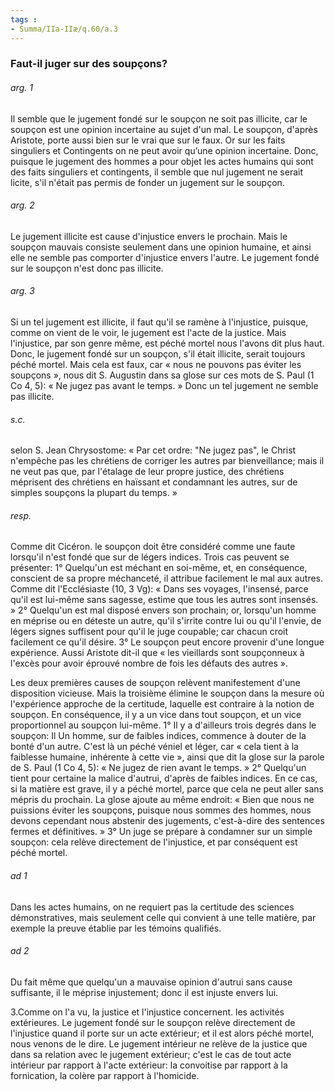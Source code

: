 ```yaml
---
tags : 
- Summa/IIa-IIæ/q.60/a.3
---
```


### Faut-il juger sur des soupçons?

###### arg. 1
Il semble que le jugement fondé sur le soupçon ne soit pas illicite, car le soupçon est une opinion incertaine au sujet d'un mal. Le soupçon, d'après Aristote, porte aussi bien sur le vrai que sur le faux. Or sur les faits singuliers et Contingents on ne peut avoir qu’une opinion incertaine. Donc, puisque le jugement des hommes a pour objet les actes humains qui sont des faits singuliers et contingents, il semble que nul jugement ne serait licite, s'il n'était pas permis de fonder un jugement sur le soupçon. 

###### arg. 2
Le jugement illicite est cause d'injustice envers le prochain. Mais le soupçon mauvais consiste seulement dans une opinion humaine, et ainsi elle ne semble pas comporter d'injustice envers l'autre. Le jugement fondé sur le soupçon n'est donc pas illicite. 

###### arg. 3
Si un tel jugement est illicite, il faut qu'il se ramène à l'injustice, puisque, comme on vient de le voir, le jugement est l'acte de la justice. Mais l'injustice, par son genre même, est péché mortel nous l'avons dit plus haut. Donc, le jugement fondé sur un soupçon, s'il était illicite, serait toujours péché mortel. Mais cela est faux, car « nous ne pouvons pas éviter les soupçons », nous dit S. Augustin dans sa glose sur ces mots de S. Paul (1 Co 4, 5): « Ne jugez pas avant le temps. » Donc un tel jugement ne semble pas illicite. 

###### s.c.
selon S. Jean Chrysostome: « Par cet ordre: "Ne jugez pas", le Christ n'empêche pas les chrétiens de corriger les autres par bienveillance; mais il ne veut pas que, par l'étalage de leur propre justice, des chrétiens méprisent des chrétiens en haïssant et condamnant les autres, sur de simples soupçons la plupart du temps. » 

###### resp.
Comme dit Cicéron. le soupçon doit être considéré comme une faute lorsqu'il n'est fondé que sur de légers indices. Trois cas peuvent se présenter: 1° Quelqu'un est méchant en soi-même, et, en conséquence, conscient de sa propre méchanceté, il attribue facilement le mal aux autres. Comme dit l'Ecclésiaste (10, 3 Vg): « Dans ses voyages, l'insensé, parce qu'il est lui-même sans sagesse, estime que tous les autres sont insensés. » 2° Quelqu'un est mal disposé envers son prochain; or, lorsqu'un homme en méprise ou en déteste un autre, qu'il s'irrite contre lui ou qu'il l'envie, de légers signes suffisent pour qu'il le juge coupable; car chacun croit facilement ce qu'il désire. 3° Le soupçon peut encore provenir d'une longue expérience. Aussi Aristote dit-il que « les vieillards sont soupçonneux à l'excès pour avoir éprouvé nombre de fois les défauts des autres ». 

Les deux premières causes de soupçon relèvent manifestement d'une disposition vicieuse. Mais la troisième élimine le soupçon dans la mesure où l'expérience approche de la certitude, laquelle est contraire à la notion de soupçon. En conséquence, il y a un vice dans tout soupçon, et un vice proportionnel au soupçon lui-même. 1° Il y a d'ailleurs trois degrés dans le soupçon: Il Un homme, sur de faibles indices, commence à douter de la bonté d'un autre. C'est là un péché véniel et léger, car « cela tient à la faiblesse humaine, inhérente à cette vie », ainsi que dit la glose sur la parole de S. Paul (1 Co 4, 5): « Ne jugez de rien avant le temps. » 2° Quelqu'un tient pour certaine la malice d'autrui, d'après de faibles indices. En ce cas, si la matière est grave, il y a péché mortel, parce que cela ne peut aller sans mépris du prochain. La glose ajoute au même endroit: « Bien que nous ne puissions éviter les soupçons, puisque nous sommes des hommes, nous devons cependant nous abstenir des jugements, c'est-à-dire des sentences fermes et définitives. » 3° Un juge se prépare à condamner sur un simple soupçon: cela relève directement de l'injustice, et par conséquent est péché mortel. 

###### ad 1
Dans les actes humains, on ne requiert pas la certitude des sciences démonstratives, mais seulement celle qui convient à une telle matière, par exemple la preuve établie par les témoins qualifiés. 

###### ad 2
Du fait même que quelqu'un a mauvaise opinion d'autrui sans cause suffisante, il le méprise injustement; donc il est injuste envers lui. 

3.Comme on l'a vu, la justice et l'injustice concernent. les activités extérieures. Le jugement fondé sur le soupçon relève directement de l'injustice quand il porte sur un acte extérieur; et il est alors péché mortel, nous venons de le dire. Le jugement intérieur ne relève de la justice que dans sa relation avec le jugement extérieur; c'est le cas de tout acte intérieur par rapport à l'acte extérieur: la convoitise par rapport à la fornication, la colère par rapport à l'homicide. 

